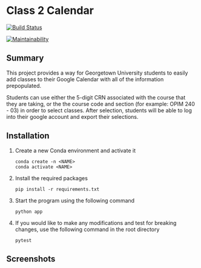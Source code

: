 # Class 2 Calendar
[![Build Status](https://travis-ci.com/oakypokey/class2calendar.svg?branch=master)](https://travis-ci.com/oakypokey/class2calendar)

[![Maintainability](https://api.codeclimate.com/v1/badges/e729cf9104fc94b462cc/maintainability)](https://codeclimate.com/github/oakypokey/class2calendar/maintainability)


## Summary
This project provides a way for Georgetown University students to easily add classes to their Google Calendar with all of the information prepopulated.

Students can use either the 5-digit CRN associated with the course that they are taking, or the the course code and section (for example: OPIM 240 - 03) in order to select classes. After selection, students will be able to log into their google account and export their selections.

## Installation
1. Create a new Conda environment  and activate it
    ```
    conda create -n <NAME>
    conda activate <NAME>
    ```
2. Install the required packages
    ```
    pip install -r requirements.txt
    ```
3. Start the program using the following command
    ```    
    python app
    ```
4. If you would like to make any modifications and test for breaking changes, use the following command in the root directory
    ```
    pytest
    ```

## Screenshots

